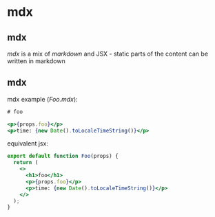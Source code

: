 # mdx

## mdx

_mdx_ is a mix of _markdown_ and JSX - static parts of the content can be written in markdown

## mdx

mdx example (_Foo.mdx_):

```jsx
# foo

<p>{props.foo}</p>
<p>time: {new Date().toLocaleTimeString()}</p>
```

equivalent jsx:

```jsx
export default function Foo(props) {
  return (
    <>
      <h1>foo</h1>
      <p>{props.foo}</p>
      <p>time: {new Date().toLocaleTimeString()}</p>
    </>
  );
}
```
